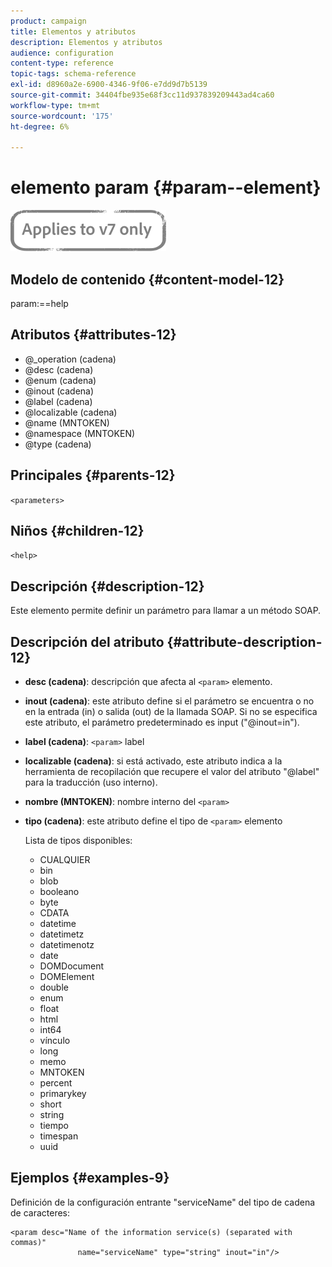 ```yaml
---
product: campaign
title: Elementos y atributos
description: Elementos y atributos
audience: configuration
content-type: reference
topic-tags: schema-reference
exl-id: d8960a2e-6900-4346-9f06-e7dd9d7b5139
source-git-commit: 34404fbe935e68f3cc11d937839209443ad4ca60
workflow-type: tm+mt
source-wordcount: '175'
ht-degree: 6%

---
```


# elemento param {#param--element}

![](../../../assets/v7-only.svg)

## Modelo de contenido {#content-model-12}

param:==help

## Atributos {#attributes-12}

* @_operation (cadena)
* @desc (cadena)
* @enum (cadena)
* @inout (cadena)
* @label (cadena)
* @localizable (cadena)
* @name (MNTOKEN)
* @namespace (MNTOKEN)
* @type (cadena)

## Principales {#parents-12}

`<parameters>`

## Niños {#children-12}

`<help>`

## Descripción {#description-12}

Este elemento permite definir un parámetro para llamar a un método SOAP.

## Descripción del atributo {#attribute-description-12}

* **desc (cadena)**: descripción que afecta al  `<param>` elemento.
* **inout (cadena)**: este atributo define si el parámetro se encuentra o no en la entrada (in) o salida (out) de la llamada SOAP. Si no se especifica este atributo, el parámetro predeterminado es input (&quot;@inout=in&quot;).
* **label (cadena)**:  `<param>` label
* **localizable (cadena)**: si está activado, este atributo indica a la herramienta de recopilación que recupere el valor del atributo &quot;@label&quot; para la traducción (uso interno).
* **nombre (MNTOKEN)**: nombre interno del  `<param>`
* **tipo (cadena)**: este atributo define el tipo de  `<param>` elemento

   Lista de tipos disponibles:

   * CUALQUIER
   * bin
   * blob
   * booleano
   * byte
   * CDATA
   * datetime
   * datetimetz
   * datetimenotz
   * date
   * DOMDocument
   * DOMElement
   * double
   * enum
   * float
   * html
   * int64
   * vínculo
   * long
   * memo
   * MNTOKEN
   * percent
   * primarykey
   * short
   * string
   * tiempo
   * timespan
   * uuid

## Ejemplos {#examples-9}

Definición de la configuración entrante &quot;serviceName&quot; del tipo de cadena de caracteres:

```
<param desc="Name of the information service(s) (separated with commas)"
               name="serviceName" type="string" inout="in"/>
```
